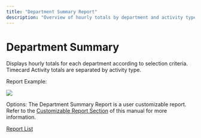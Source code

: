 ```yaml
---
title: "Department Summary Report"
description: "Overview of hourly totals by department and activity type with customizable options and example visualization."
---
```


# Department Summary

Displays hourly totals for each department according to selection criteria. Timecard Activity totals are separated by activity type.

Report Example:

![](/img/Department_Summary.gif)

Options: The Department Summary Report is a user customizable report. Refer to the [Customizable Report Section](../../User_Customizable_Reports.md) of this manual for more information.

[Report List](../Report_List.md)
